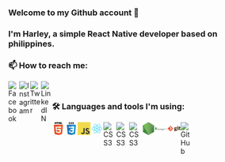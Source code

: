 ### Welcome to my Github account 👋

### I'm Harley, a simple React Native developer based on philippines.


### 📫 How to reach me:

[<img align="left" alt="Facebook" width="22px" src="https://static-00.iconduck.com/assets.00/facebook-color-icon-2048x2048-bfly1vxr.png" />][FACEBOOK]
[<img align="left" alt="Instagram" width="22px" src="https://upload.wikimedia.org/wikipedia/commons/thumb/a/a5/Instagram_icon.png/1200px-Instagram_icon.png" />][INSTAGRAM]
[<img align="left" alt="Twitter" width="22px" src="https://cdn-icons-png.flaticon.com/512/124/124021.png" />][TWITTER]
[<img align="left" alt="LinkedIN" width="22px" src="https://cdn1.iconfinder.com/data/icons/logotypes/32/circle-linkedin-512.png" />][LINKEDIN]

<br />

### 🛠️ Languages and tools I'm using: 

[<img align="left" alt="HTML5" width="26px" src="https://raw.githubusercontent.com/github/explore/80688e429a7d4ef2fca1e82350fe8e3517d3494d/topics/html/html.png" />][HTML]
[<img align="left" alt="CSS3" width="26px" src="https://raw.githubusercontent.com/github/explore/80688e429a7d4ef2fca1e82350fe8e3517d3494d/topics/css/css.png" />][CSS]
[<img align="left" alt="JavaScript" width="26px" src="https://raw.githubusercontent.com/github/explore/80688e429a7d4ef2fca1e82350fe8e3517d3494d/topics/javascript/javascript.png" />][JAVASCRIPT]
[<img align="left" alt="React" width="26px" src="https://raw.githubusercontent.com/github/explore/80688e429a7d4ef2fca1e82350fe8e3517d3494d/topics/react/react.png" />][REACT]
[<img align="left" alt="CSS3" width="26px" src="https://cdn1.iconfinder.com/data/icons/soleicons-fill-vol-1/64/reactjs_javascript_library_atom_atomic_react-512.png" />][RN]
[<img align="left" alt="CSS3" width="26px" src="https://www.svgrepo.com/show/354521/vitejs.svg" />][VITE]
[<img align="left" alt="CSS3" width="26px" src="https://cdn3d.iconscout.com/3d/free/thumb/free-tailwind-9294852-7577995.png" />][TAILWIND]
[<img align="left" alt="Node.js" width="26px" src="https://raw.githubusercontent.com/github/explore/80688e429a7d4ef2fca1e82350fe8e3517d3494d/topics/nodejs/nodejs.png" />][NODE]
[<img align="left" alt="MongoDB" width="26px" src="https://raw.githubusercontent.com/github/explore/80688e429a7d4ef2fca1e82350fe8e3517d3494d/topics/mongodb/mongodb.png" />][MONGODB]
[<img align="left" alt="Git" width="26px" src="https://raw.githubusercontent.com/github/explore/80688e429a7d4ef2fca1e82350fe8e3517d3494d/topics/git/git.png" />][GIT]
[<img align="left" alt="GitHub" width="26px" src="https://upload.wikimedia.org/wikipedia/commons/thumb/a/ae/Github-desktop-logo-symbol.svg/2048px-Github-desktop-logo-symbol.svg.png" />][GITHUB]

<!--
**harleyxx1/harleyxx1** is a ✨ _special_ ✨ repository because its `README.md` (this file) appears on your GitHub profile.

Here are some ideas to get you started:

- 🔭 I’m currently working on ...
- 🌱 I’m currently learning ...
- 👯 I’m looking to collaborate on ...
- 🤔 I’m looking for help with ...
- 💬 Ask me about ...
- 📫 How to reach me: ...
- 😄 Pronouns: ...
- ⚡ Fun fact: ...
-->

[FACEBOOK]: https://www.facebook.com/harlica08
[INSTAGRAM]: https://www.instagram.com/dharleyc_/
[TWITTER]: https://twitter.com/dharleyc_
[LINKEDIN]: https://www.linkedin.com/in/ding-harley-catubag-7323651a4/

[REACT]: https://reactjs.org/
[JAVASCRIPT]: https://www.javascript.com/
[NODE]: https://nodejs.org/en/
[MONGODB]: https://www.mongodb.com/
[GIT]: https://git-scm.com/
[GITHUB]: https://github.com/
[HTML]: https://html.com/
[CSS]: https://css-tricks.com/
[RN]: https://reactnative.dev/
[VITE]: https://vitejs.dev/
[TAILWIND]: https://tailwindcss.com/
